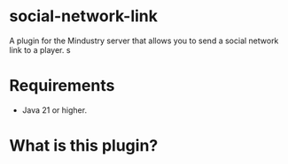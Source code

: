 # social-network-link
A plugin for the Mindustry server that allows you to send a social network link to a player.
s
# Requirements
- Java 21 or higher.
# What is this plugin?


